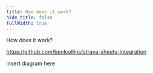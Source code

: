 ```yaml
---
title: How does it work?
hide_title: false
fullWidth: true
---
```



How does it work?

https://github.com/benlcollins/strava-sheets-integration

insert diagram here


